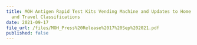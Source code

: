 ```yaml
---
title: MOH Antigen Rapid Test Kits Vending Machine and Updates to Home Recovery
  and Travel Classifications
date: 2021-09-17
file_url: /files/MOH_Press%20Release%2017%20Sep%202021.pdf
published: false
---
```



